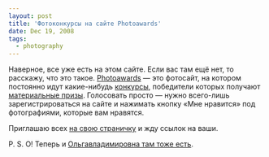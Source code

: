 ```yaml
---
layout: post
title: 'Фотоконкурсы на сайте Photoawards'
date: Dec 19, 2008
tags:
  - photography
---
```


Наверное, все уже есть на этом сайте. Если вас там ещё нет, то расскажу, что это такое. [Photoawards](http://photoawards.ru/ "Photoawards") — это фотосайт, на котором постоянно идут какие-нибудь [конкурсы](http://photoawards.ru/contests "Список конкурсов на Photoawards"), победители которых получают [материальные призы](http://photoawards.ru/prizes "Список призов на Photoawards"). Голосовать просто — нужно всего-лишь зарегистрироваться на сайте и нажимать кнопку «Мне нравится» под фотографиями, которые вам нравятся.

Приглашаю всех [на свою страничку](http://photoawards.ru/users/6304 "Артём Сапегин на Photoawards") и жду ссылок на ваши.

P. S. О! Теперь и [Ольгавладимировна там тоже есть](http://photoawards.ru/users/41473 "Airve на Photoawards").

